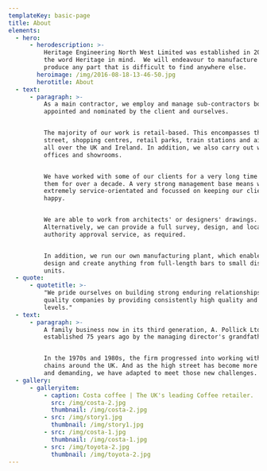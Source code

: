 ```yaml
---
templateKey: basic-page
title: About
elements:
  - hero:
      - herodescription: >-
          Heritage Engineering North West Limited was established in 2010 with
          the word Heritage in mind.  We will endeavour to manufacture and
          produce any part that is difficult to find anywhere else.
        heroimage: /img/2016-08-18-13-46-50.jpg
        herotitle: About
  - text:
      - paragraph: >-
          As a main contractor, we employ and manage sub-contractors both
          appointed and nominated by the client and ourselves.


          The majority of our work is retail-based. This encompasses the high
          street, shopping centres, retail parks, train stations and airports
          all over the UK and Ireland. In addition, we also carry out work in
          offices and showrooms.


          We have worked with some of our clients for a very long time four of
          them for over a decade. A very strong management base means we are
          extremely service-orientated and focussed on keeping our clients
          happy.


          We are able to work from architects' or designers' drawings.
          Alternatively, we can provide a full survey, design, and local
          authority approval service, as required.


          In addition, we run our own manufacturing plant, which enables us to
          design and create anything from full-length bars to small display
          units.
  - quote:
      - quotetitle: >-
          "We pride ourselves on building strong enduring relationships with
          quality companies by providing consistently high quality and service
          levels."
  - text:
      - paragraph: >-
          A family business now in its third generation, A. Pollick Ltd was
          established 75 years ago by the managing director's grandfather.


          In the 1970s and 1980s, the firm progressed into working with retail
          chains around the UK. And as the high street has become more complex
          and demanding, we have adapted to meet those new challenges.
  - gallery:
      - galleryitem:
          - caption: Costa coffee | The UK's leading Coffee retailer.
            src: /img/costa-2.jpg
            thumbnail: /img/costa-2.jpg
          - src: /img/story1.jpg
            thumbnail: /img/story1.jpg
          - src: /img/costa-1.jpg
            thumbnail: /img/costa-1.jpg
          - src: /img/toyota-2.jpg
            thumbnail: /img/toyota-2.jpg
---
```


